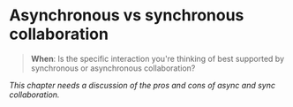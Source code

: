 # Asynchronous vs synchronous collaboration

> **When**: Is the specific interaction you're thinking of best supported by synchronous or asynchronous collaboration?

*This chapter needs a discussion of the pros and cons of async and sync collaboration.*

